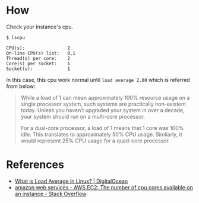 # How
Check your instance's cpu.
```
$ lscpu

CPU(s):                2
On-line CPU(s) list:   0,1
Thread(s) per core:    2
Core(s) per socket:    1
Socket(s):             1
```
In this case, this cpu work normal until `load average 2.00` which is referred from below:

> While a load of 1 can mean approximately 100% resource usage on a single processor system, such systems are practically non-existent today. Unless you haven’t upgraded your system in over a decade, your system should run on a multi-core processor.
> 
> For a dual-core processor, a load of 1 means that 1 core was 100% idle. This translates to approximately 50% CPU usage. Similarly, it would represent 25% CPU usage for a quad-core processor.

# References
* [What is Load Average in Linux? | DigitalOcean](https://www.digitalocean.com/community/tutorials/load-average-in-linux)
* [amazon web services - AWS EC2: The number of cpu cores available on an instance - Stack Overflow](https://stackoverflow.com/a/34034483)